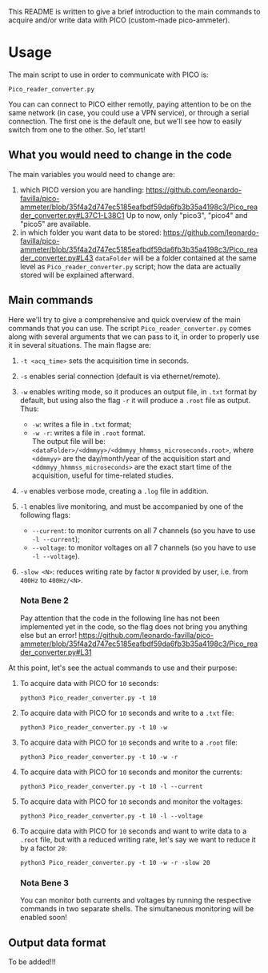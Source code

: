This README is written to give a brief introduction to the main commands to acquire and/or write data with PICO (custom-made pico-ammeter).
# Usage
The main script to use in order to communicate with PICO is:
```
Pico_reader_converter.py
```
You can can connect to PICO either remotly, paying attention to be on the same network (in case, you could use a VPN service), or through a serial connection. The first one is the default one, but we'll see how to easily switch from one to the other. So, let'start!

## What you would need to change in the code
The main variables you would need to change are:
1. which PICO version you are handling:
    https://github.com/leonardo-favilla/pico-ammeter/blob/35f4a2d747ec5185eafbdf59da6fb3b35a4198c3/Pico_reader_converter.py#L37C1-L38C1
    Up to now, only "pico3", "pico4" and "pico5" are available.
2. in which folder you want data to be stored:
    https://github.com/leonardo-favilla/pico-ammeter/blob/35f4a2d747ec5185eafbdf59da6fb3b35a4198c3/Pico_reader_converter.py#L43
    `dataFolder` will be a folder contained at the same level as `Pico_reader_converter.py` script; how the data are actually stored will be explained afterward.

## Main commands
Here we'll try to give a comprehensive and quick overview of the main commands that you can use. The script `Pico_reader_converter.py` comes along with several arguments that we can pass to it, in order to properly use it in several situations. The main flagse are:
1. `-t <acq_time>` sets the acquisition time in seconds.
2. `-s` enables serial connection (default is via ethernet/remote).
3. `-w` enables writing mode, so it produces an output file, in `.txt` format by default, but using also the flag `-r` it will produce a `.root` file as output. Thus:
   * `-w`: writes a file in `.txt` format;
   * `-w -r`: writes a file in `.root` format.
   <br/>The output file will be: `<dataFolder>/<ddmmyy>/<ddmmyy_hhmmss_microseconds.root>`, where `<ddmmyy>` are the day/month/year of the acquisition start and `<ddmmyy_hhmmss_microseconds>` are the exact start time of the acquisition, useful for time-related studies.
4. `-v` enables verbose mode, creating a `.log` file in addition.
5. `-l` enables live monitoring, and must be accompanied by one of the following flags:
    * `--current`: to monitor currents on all 7 channels (so you have to use `-l --current`);
    * `--voltage`: to monitor voltages on all 7 channels (so you have to use `-l --voltage`).
6. `-slow <N>`: reduces writing rate by factor `N` provided by user, i.e. from `400Hz` to `400Hz/<N>`.

    ### Nota Bene 2
    Pay attention that the code in the following line has not been implemented yet in the code, so the flag does not bring you anything else but an error!
    https://github.com/leonardo-favilla/pico-ammeter/blob/35f4a2d747ec5185eafbdf59da6fb3b35a4198c3/Pico_reader_converter.py#L31

At this point, let's see the actual commands to use and their purpose:
1. To acquire data with PICO for `10` seconds:
    ```
    python3 Pico_reader_converter.py -t 10
    ```
2. To acquire data with PICO for `10` seconds and write to a `.txt` file:
    ```
    python3 Pico_reader_converter.py -t 10 -w
    ```
3. To acquire data with PICO for `10` seconds and write to a `.root` file:
    ```
    python3 Pico_reader_converter.py -t 10 -w -r
    ```
4. To acquire data with PICO for `10` seconds and monitor the currents:
    ```
    python3 Pico_reader_converter.py -t 10 -l --current
    ```
5. To acquire data with PICO for `10` seconds and monitor the voltages:
    ```
    python3 Pico_reader_converter.py -t 10 -l --voltage
    ```
6. To acquire data with PICO for `10` seconds and want to write data to a `.root` file, but with a reduced writing rate, let's say we want to reduce it by a factor `20`:
    ```
    python3 Pico_reader_converter.py -t 10 -w -r -slow 20
    ```

    ### Nota Bene 3
    You can monitor both currents and voltages by running the respective commands in two separate shells. The simultaneous monitoring will be enabled soon!

## Output data format
To be added!!!